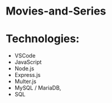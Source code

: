 # Movies-and-Series

# Technologies:
  - VSCode
  - JavaScript
  - Node.js
  - Express.js
  - Multer.js
  - MySQL / MariaDB,
  - SQL
